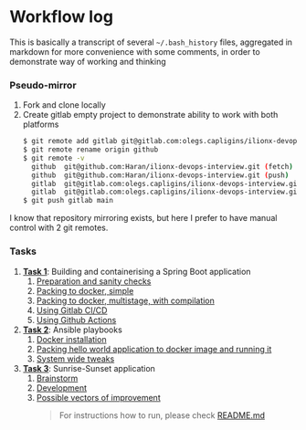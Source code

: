 # Workflow log

This is basically a transcript of several `~/.bash_history` files, aggregated in markdown for more convenience with some comments, in order to demonstrate way of working and thinking

### Pseudo-mirror

1. Fork and clone locally
2. Create gitlab empty project to demonstrate ability to work with both platforms
    ```bash
    $ git remote add gitlab git@gitlab.com:olegs.capligins/ilionx-devops-interview.git
    $ git remote rename origin github
    $ git remote -v
      github  git@github.com:Haran/ilionx-devops-interview.git (fetch)
      github  git@github.com:Haran/ilionx-devops-interview.git (push)
      gitlab  git@gitlab.com:olegs.capligins/ilionx-devops-interview.git (fetch)
      gitlab  git@gitlab.com:olegs.capligins/ilionx-devops-interview.git (push)
    $ git push gitlab main
    ```

I know that repository mirroring exists, but here I prefer to have manual control with 2 git remotes.

### Tasks

1. **[Task 1](TASK1.md)**: Building and containerising a Spring Boot application
   1. [Preparation and sanity checks](TASK1.md#vagrant-and-application-sanity-check)
   2. [Packing to docker, simple](TASK1.md#packing-to-docker)
   3. [Packing to docker, multistage, with compilation](TASK1.md#multistage-packing)
   4. [Using Gitlab CI/CD](TASK1.md#gitlab-cicd)
   5. [Using Github Actions](TASK1.md#github-actions)
2. **[Task 2](TASK2.md)**: Ansible playbooks
   1. [Docker installation](TASK2.md#ansible-docker-installation-in-vagrant-vm)
   2. [Packing hello world application to docker image and running it](TASK2.md#ansible-packing-hello-world-application-to-docker-image-and-running-it)
   3. [System wide tweaks](TASK2.md#ansible-system-wide-tweaks)
3. **[Task 3](TASK3.md)**: Sunrise-Sunset application
   1. [Brainstorm](TASK3.md#thinking-out-loud)
   2. [Development](TASK3.md#development)
   3. [Possible vectors of improvement](TASK3.md#possible-vectors-of-improvement)
      > For instructions how to run, please check [README.md](../circadian/README.md)
